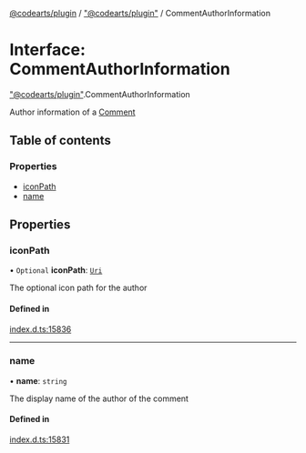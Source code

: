 [@codearts/plugin](../README.md) / ["@codearts/plugin"](../modules/_codearts_plugin_.md) / CommentAuthorInformation

# Interface: CommentAuthorInformation

["@codearts/plugin"](../modules/_codearts_plugin_.md).CommentAuthorInformation

Author information of a [Comment](codearts_plugin_.Comment.md)

## Table of contents

### Properties

- [iconPath](codearts_plugin_.CommentAuthorInformation.md#iconpath)
- [name](codearts_plugin_.CommentAuthorInformation.md#name)

## Properties

### iconPath

• `Optional` **iconPath**: [`Uri`](../classes/codearts_plugin_.Uri.md)

The optional icon path for the author

#### Defined in

[index.d.ts:15836](https://github.com/shuyaqian/cloudide-plugin-api/blob/3fbdd11/index.d.ts#L15836)

___

### name

• **name**: `string`

The display name of the author of the comment

#### Defined in

[index.d.ts:15831](https://github.com/shuyaqian/cloudide-plugin-api/blob/3fbdd11/index.d.ts#L15831)
